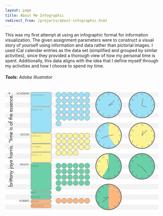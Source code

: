 ```yaml
---
layout: page
title: About Me Infographic
redirect_from: /projects/about-infographic.html
---
```


This was my first attempt at using an infographic format for information visualization. The given assignment parameters were to construct a visual story of yourself using information and data rather than pictorial images. I used iCal calendar entries as the data set (simplified and grouped by similar activities), since they provided a thorough view of how my personal time is spent. Additionally, this data aligns with the idea that I define myself through my activities and how I choose to spend my time.

###### **Tools:** Adobe Illustrator

![About Me Infographic](/assets/images/projects/aboutme.png)
